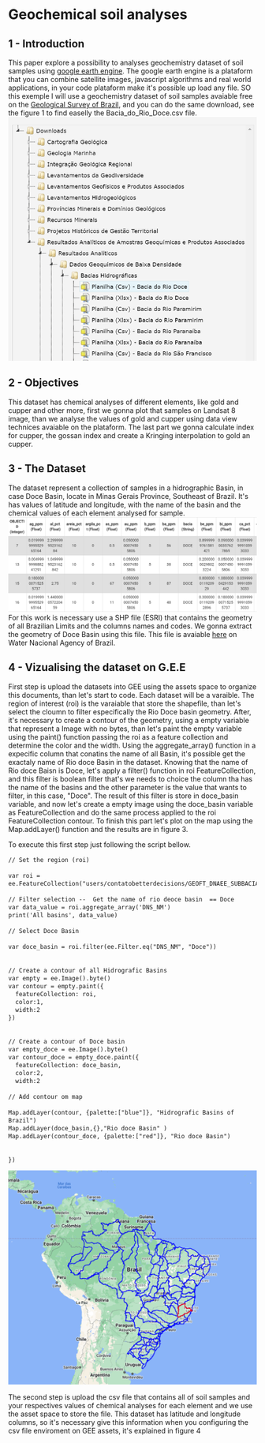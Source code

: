 # Geochemical soil analyses 
## 1 - Introduction
This paper explore a possibility to analyses geochemistry dataset of soil samples using [google earth engine](https://earthengine.google.com/). The google earth engine is a plataform that you can combine satellite images, javascript algorithms and real world applications, in your code plataform make it's possible up load any file. SO this exemple I will use a geochemistry dataset of soil samples avaiable free on the [Geological Survey of Brazil](https://geosgb.sgb.gov.br/geosgb/downloads.html), and you can do the same download, see the figure 1 to find easelly the Bacia_do_Rio_Doce.csv file.
![figure 1](image/download.png) 

## 2 - Objectives
This dataset has chemical analyses of different elements, like gold and cupper and other more, first we gonna plot that samples on Landsat 8 image, than we analyse the values of gold and cupper using data view technices avaiable on the plataform. The last part we gonna calculate index for cupper, the gossan index and create a Kringing interpolation to gold an cupper.

## 3 - The Dataset
The dataset represent a collection of samples in a hidrographic Basin, in case Doce Basin, locate in Minas Gerais Province, Southeast of Brazil. It's has values of latitude and longitude, with the name of the basin  and the chemical values of each element analysed for sample. 
![figure 2](image/dataset.png) 
For this work is necessary use a SHP file (ESRI) that contains the geometry of all Brazilian Limits and the columns names and codes. We gonna extract the geometry of Doce Basin using this file. This file is avaiable [here](https://metadados.snirh.gov.br/geonetwork/srv/por/catalog.search#/metadata/f50527b9-24ed-41d5-b063-b5acfb25e10d) on Water Nacional Agency of Brazil.

## 4 - Vizualising the dataset on G.E.E

First step is upload the datasets into GEE using the assets space to organize this documents, than let's start to code. Each dataset will be a varaible. The region of interest (roi) is the varaiable that store the shapefile, than let's select the cloumn to filter especifically the Rio Doce basin geometry. After, it's necessary to create a contour of the geometry, using a empty variable that represent a Image with no bytes, than let's paint the empty variable using the paint() function passing the roi as a feature collection and determine the color and the width. 
Using the aggregate_array() function in a expecific column that conatins the name of all Basin, it's possible get the exactaly name of Rio doce Basin in the dataset. Knowing that the name of Rio doce Baisn is Doce, let's apply a filter() function in roi FeatureCollection, and this filter is boolean filter that's we needs to choice the column tha has the name of the basins and the other parameter is the value that wants to filter, in this case, "Doce". The result of this filter is store in doce_basin variable, and now let's create a empty image using the doce_basin variable as FeatureCollection and do the same process applied to the roi FeatureCollection contour. To finish this part let's plot on the map using the Map.addLayer() function and the results are in figure 3. 


To execute this first step just following the script bellow.

```
// Set the region (roi)

var roi = ee.FeatureCollection("users/contatobetterdecisions/GEOFT_DNAEE_SUBBACIA")
            
// Filter selection --  Get the name of rio deoce basin  == Doce
var data_value = roi.aggregate_array('DNS_NM')
print('All basins', data_value)

// Select Doce Basin

var doce_basin = roi.filter(ee.Filter.eq("DNS_NM", "Doce"))


// Create a contour of all Hidrografic Basins
var empty = ee.Image().byte()
var contour = empty.paint({
  featureCollection: roi,
  color:1, 
  width:2
})


// Create a contour of Doce basin
var empty_doce = ee.Image().byte()
var contour_doce = empty_doce.paint({
  featureCollection: doce_basin,
  color:2, 
  width:2

// Add contour om map

Map.addLayer(contour, {palette:["blue"]}, "Hidrografic Basins of Brazil")
Map.addLayer(doce_basin,{},"Rio doce Basin" )
Map.addLayer(contour_doce, {palette:["red"]}, "Rio doce Basin")


})
```
![figure 3](image/basinBrazil.png) 

The second step is upload the csv file that contains all of soil samples and your respectives values of chemical analyses for each element and we use the asset space to store the file. This dataset has latitude and longitude columns, so it's necessary give this information when you configuring the csv file enviroment on GEE assets, it's explained in figure 4





